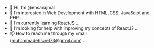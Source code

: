 - 👋 Hi, I’m @ehsanajmal
- 👀 I’m interested in Web Development with HTML, CSS, JavaScipt and PHP...
- 🌱 I’m currently learning ReactJS ...
- 💞️ I’m looking for help with improving my concepts of ReactJS ...
- 📫 How to reach me through my Email (muhammadehsan673@gmail.com) ... 
